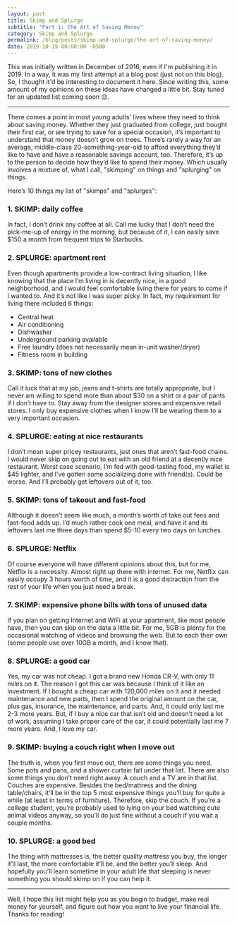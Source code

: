 ```yaml
---
layout: post
title: Skimp and Splurge
subtitle: "Part 1: The Art of Saving Money"
category: Skimp and Splurge
permalink: /blog/posts/skimp-and-splurge/the-art-of-saving-money/
date: 2019-10-19 00:00:00 -0500
---
```


This was initially written in December of 2016, even if I'm publishing it in 2019. In a way, it was my first attempt at a blog post (just not on this blog). So, I thought it'd be interesting to document it here. Since writing this, some amount of my opinions on these ideas have changed a little bit. Stay tuned for an updated list coming soon 😉.

---

There comes a point in most young adults’ lives where they need to think about saving money. Whether they just graduated from college, just bought their first car, or are trying to save for a special occasion, it’s important to understand that money doesn’t grow on trees. There’s rarely a way for an average, middle-class 20-something-year-old to afford everything they’d like to have and have a reasonable savings account, too. Therefore, it’s up to the person to decide how they’d like to spend their money. Which usually involves a mixture of, what I call, "skimping" on things and "splurging" on things.

Here’s 10 things my list of "skimps" and "splurges":

### 1. SKIMP: daily coffee

In fact, I don’t drink any coffee at all. Call me lucky that I don’t need the pick-me-up of energy in the morning, but because of it, I can easily save $150 a month from frequent trips to Starbucks.

### 2. SPLURGE: apartment rent

Even though apartments provide a low-contract living situation, I like knowing that the place I’m living in is decently nice, in a good neighborhood, and I would feel comfortable living there for years to come if I wanted to. And it’s not like I was super picky. In fact, my requirement for living there included 6 things:

* Central heat
* Air conditioning
* Dishwasher
* Underground parking available
* Free laundry (does not necessarily mean in-unit washer/dryer)
* Fitness room in building

### 3. SKIMP: tons of new clothes

Call it luck that at my job, jeans and t-shirts are totally appropriate, but I never am willing to spend more than about $30 on a shirt or a pair of pants if I don’t have to. Stay away from the designer stores and expensive retail stores. I only buy expensive clothes when I know I’ll be wearing them to a very important occasion.

### 4. SPLURGE: eating at nice restaurants

I don’t mean super pricey restaurants, just ones that aren’t fast-food chains. I would never skip on going out to eat with an old friend at a decently nice restaurant. Worst case scenario, I’m fed with good-tasting food, my wallet is $45 lighter, and I’ve gotten some socializing done with friend(s). Could be worse. And I’ll probably get leftovers out of it, too.

### 5. SKIMP: tons of takeout and fast-food

Although it doesn’t seem like much, a month’s worth of take out fees and fast-food adds up. I’d much rather cook one meal, and have it and its leftovers last me three days than spend $5-10 every two days on lunches.

### 6. SPLURGE: Netflix

Of course everyone will have different opinions about this, but for me, Netflix is a necessity. Almost right up there with internet. For me, Netflix can easily occupy 3 hours worth of time, and it is a good distraction from the rest of your life when you just need a break.

### 7. SKIMP: expensive phone bills with tons of unused data

If you plan on getting Internet and WiFi at your apartment, like most people have, then you can skip on the data a little bit. For me, 5GB is plenty for the occasional watching of videos and browsing the web. But to each their own (some people use over 10GB a month, and I know that).

### 8. SPLURGE: a good car

Yes, my car was not cheap. I got a brand new Honda CR-V, with only 11 miles on it. The reason I got this car was because I think of it like an investment. If I bought a cheap car with 120,000 miles on it and it needed maintenance and new parts, then I spend the original amount on the car, plus gas, insurance, the maintenance, and parts. And, it could only last me 2-3 more years. But, if I buy a nice car that isn’t old and doesn’t need a lot of work, assuming I take proper care of the car, it could potentially last me 7 more years. And, I love my car.

### 9. SKIMP: buying a couch right when I move out

The truth is, when you first move out, there are some things you need. Some pots and pans, and a shower curtain fall under that list. There are also some things you don’t need right away. A couch and a TV are in that list. Couches are expensive. Besides the bed/mattress and the dining table/chairs, it’ll be in the top 5 most expensive things you’ll buy for quite a while (at least in terms of furniture). Therefore, skip the couch. If you’re a college student, you’re probably used to lying on your bed watching cute animal videos anyway, so you’ll do just fine without a couch if you wait a couple months.

### 10. SPLURGE: a good bed

The thing with mattresses is, the better quality mattress you buy, the longer it’ll last, the more comfortable it’ll be, and the better you’ll sleep. And hopefully you’ll learn sometime in your adult life that sleeping is never something you should skimp on if you can help it.

---

Well, I hope this list might help you as you begin to budget, make real money  for yourself, and figure out how you want to live your financial life. Thanks for reading!
